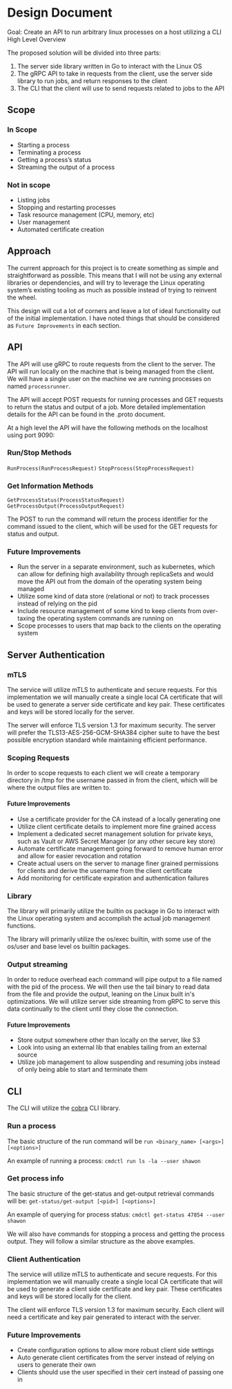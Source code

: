 # Design Document

Goal: Create an API to run arbitrary linux processes on a host utilizing a CLI
High Level Overview

The proposed solution will be divided into three parts:
1. The server side library written in Go to interact with the Linux OS
2. The gRPC API to take in requests from the client, use the server side library to run jobs, and return responses to the client
3. The CLI that the client will use to send requests related to jobs to the API

## Scope

### In Scope
* Starting a process
* Terminating a process
* Getting a process’s status
* Streaming the output of a process 

### Not in scope
* Listing jobs
* Stopping and restarting processes
* Task resource management (CPU, memory, etc)
* User management
* Automated certificate creation

## Approach
The current approach for this project is to create something as simple and straightforward as possible. This means that I will not be using any external libraries or dependencies, and will try to leverage the Linux operating system’s existing tooling as much as possible instead of trying to reinvent the wheel. 

This design will cut a lot of corners and leave a lot of ideal functionality out of the initial implementation. I have noted things that should be considered as `Future Improvements` in each section.

## API
The API will use gRPC to route requests from the client to the server. The API will run locally on the machine that is being managed from the client. We will have a single user on the machine we are running processes on named `processrunner`.

The API will accept POST requests for running processes and GET requests to return the status and output of a job. More detailed implementation details for the API can be found in the .proto document.

At a high level the API will have the following methods on the localhost using port 9090:

### Run/Stop Methods
`RunProcess(RunProcessRequest)`
`StopProcess(StopProcessRequest)`

### Get Information Methods
`GetProcessStatus(ProcessStatusRequest)`
`GetProcessOutput(ProcessOutputRequest)`

The POST to run the command will return the process identifier for the command issued to the client, which will be used for the GET requests for status and output.

### Future Improvements
* Run the server in a separate environment, such as kubernetes, which can allow for defining high availability through replicaSets and would move the API out from the domain of the operating system being managed
* Utilize some kind of data store (relational or not) to track processes instead of relying on the pid
* Include resource management of some kind to keep clients from over-taxing the operating system commands are running on
* Scope processes to users that map back to the clients on the operating system

## Server Authentication

### mTLS
The service will utilize mTLS to authenticate and secure requests. For this implementation we will manually create a single local CA certificate that will be used to generate a server side certificate and key pair. These certificates and keys will be stored locally for the server.

The server will enforce TLS version 1.3 for maximum security. The server will prefer the TLS13-AES-256-GCM-SHA384 cipher suite to have the best possible encryption standard while maintaining efficient performance. 

### Scoping Requests
In order to scope requests to each client we will create a temporary directory in /tmp for the username passed in from the client, which will be where the output files are written to.

#### Future Improvements
* Use a certificate provider for the CA instead of a locally generating one
* Utilize client certificate details to implement more fine grained access
* Implement a dedicated secret management solution for private keys, such as Vault or AWS Secret Manager (or any other secure key store)
* Automate certificate management going forward to remove human error and allow for easier revocation and rotation
* Create actual users on the server to manage finer grained permissions for clients and derive the username from the client certificate
* Add monitoring for certificate expiration and authentication failures

### Library
The library will primarily utilize the builtin os package in Go to interact with the Linux operating system and accomplish the actual job management functions.

The library will primarily utilize the os/exec builtin, with some use of the os/user and base level os builtin packages.

### Output streaming
In order to reduce overhead each command will pipe output to a file named with the pid of the process. We will then use the tail binary to read data from the file and provide the output, leaning on the Linux built in's optimizations. We will utilize server side streaming from gRPC to serve this data continually to the client until they close the connection.

#### Future Improvements
* Store output somewhere other than locally on the server, like S3
* Look into using an external lib that enables tailing from an external source
* Utilize job management to allow suspending and resuming jobs instead of only being able to start and terminate them

## CLI
The CLI will utilize the [cobra](https://github.com/spf13/cobra) CLI library.

### Run a process
The basic structure of the run command will be `run <binary_name> [<args>] [<options>]`

An example of running a process: `cmdctl run ls -la --user shawon`

### Get process info
The basic structure of the get-status and get-output retrieval commands will be: `get-status/get-output [<pid>] [<options>]`

An example of querying for process status: `cmdctl get-status 47854 --user shawon`

We will also have commands for stopping a process and getting the process output. They will follow a similar structure as the above examples.


### Client Authentication
The service will utilize mTLS to authenticate and secure requests. For this implementation we will manually create a single local CA certificate that will be used to generate a client side certificate and key pair. These certificates and keys will be stored locally for the client.

The client will enforce TLS version 1.3 for maximum security. Each client will need a certificate and key pair generated to interact with the server.

### Future Improvements
* Create configuration options to allow more robust client side settings
* Auto generate client certificates from the server instead of relying on users to generate their own
* Clients should use the user specified in their cert instead of passing one in
